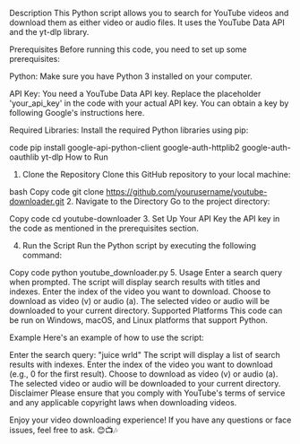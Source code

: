 
Description
This Python script allows you to search for YouTube videos and download them as either video or audio files. It uses the YouTube Data API and the yt-dlp library.

Prerequisites
Before running this code, you need to set up some prerequisites:

Python: Make sure you have Python 3 installed on your computer.

API Key: You need a YouTube Data API key. Replace the placeholder 'your_api_key' in the code with your actual API key. You can obtain a key by following Google's instructions here.

Required Libraries: Install the required Python libraries using pip:

code
pip install google-api-python-client google-auth-httplib2 google-auth-oauthlib yt-dlp
How to Run
1. Clone the Repository
Clone this GitHub repository to your local machine:

bash
Copy code
git clone https://github.com/yourusername/youtube-downloader.git
2. Navigate to the Directory
   Go to the project directory:


 Copy code
 cd youtube-downloader
3. Set Up Your API Key
  the API key in the code as mentioned in the prerequisites section.

4. Run the Script
Run the Python script by executing the following command:

Copy code
python youtube_downloader.py
5. Usage
Enter a search query when prompted.
The script will display search results with titles and indexes.
Enter the index of the video you want to download.
Choose to download as video (v) or audio (a).
The selected video or audio will be downloaded to your current directory.
Supported Platforms
This code can be run on Windows, macOS, and Linux platforms that support Python.

Example
Here's an example of how to use the script:

Enter the search query: "juice wrld"
The script will display a list of search results with indexes.
Enter the index of the video you want to download (e.g., 0 for the first result).
Choose to download as video (v) or audio (a).
The selected video or audio will be downloaded to your current directory.
Disclaimer
Please ensure that you comply with YouTube's terms of service and any applicable copyright laws when downloading videos.

Enjoy your video downloading experience! If you have any questions or face issues, feel free to ask. 😊📺🎶



